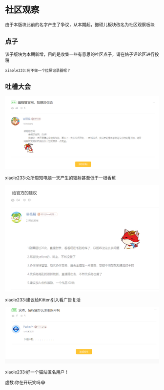 # 社区观察
由于本版块此前的名字产生了争议，从本期起，撤硕儿板块改名为社区观察板块
## 点子
该子版块为本期新增，目的是收集一些有意思的社区点子，请在帖子评论区进行投稿
```
xiaole233:何不做一个拉屎记录器呢？
```

## 吐槽大会
![img](./assets/toliet-1.png)

xiaole233:众所周知电脑一天产生的辐射甚至低于一根香蕉

![img](./assets/toliet-2.png)

xiaole233:建议给Kitten引入看广告复活

![img](./assets/toliet-3.png)

xiaole233:好一个猫站匿名用户！

虚数:你在开玩笑吗😂